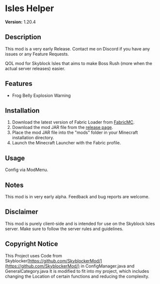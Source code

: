 # Isles Helper

**Version:** 1.20.4

## Description

This mod is a very early Release. Contact me on Discord if you have any issues or any Feature Requests.

QOL mod for Skyblock Isles that aims to make Boss Rush (more when the actual server releases) easier.

## Features

- Frog Belly Explosion Warning

## Installation

1. Download the latest version of Fabric Loader from [FabricMC](https://fabricmc.net/use/).
2. Download the mod JAR file from the [release page](https://github.com/Tripp1e/IslesHelper/releases).
3. Place the mod JAR file into the "mods" folder in your Minecraft installation directory.
4. Launch the Minecraft Launcher with the Fabric profile.

## Usage

Config via ModMenu.

## Notes

This mod is in very early alpha. Feedback and bug reports are welcome.

## Disclaimer

This mod is purely client-side and is intended for use on the Skyblock Isles server. Make sure to follow the server rules and guidelines.

## Copyright Notice

This Project uses Code from Skyblocker[https://github.com/SkyblockerMod/](https://github.com/SkyblockerMod/) in ConfigManager.java and GeneralCategory.java
It is modified to fit into my project, which includes changing the Location of certain functions and reducing the complexity.
